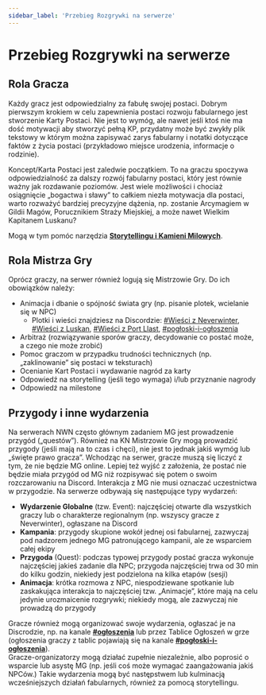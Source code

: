```yaml
---
sidebar_label: 'Przebieg Rozgrywki na serwerze'
---
```


# Przebieg Rozgrywki na serwerze

## Rola Gracza
Każdy gracz jest odpowiedzialny za fabułę swojej postaci. Dobrym pierwszym krokiem w celu zapewnienia postaci rozwoju fabularnego jest stworzenie Karty Postaci. Nie jest to wymóg, ale nawet jeśli ktoś nie ma dość motywacji aby stworzyć pełną KP, przydatny może być zwykły plik tekstowy w którym można zapisywać zarys fabularny i notatki dotyczące faktów z życia postaci (przykładowo miejsce urodzenia, informacje o rodzinie). 

Koncept/Karta Postaci jest zaledwie początkiem. To na graczu spoczywa odpowiedzialność za dalszy rozwój fabularny postaci, który jest równie ważny jak rozdawanie poziomów. Jest wiele możliwości i chociaż osiągnięcie „bogactwa i sławy” to całkiem niezła motywacja dla postaci, warto rozważyć bardziej precyzyjne dążenia, np. zostanie Arcymagiem w Gildii Magów, Porucznikiem Straży Miejskiej, a może nawet Wielkim Kapitanem Luskanu?

Mogą w tym pomóc narzędzia [**Storytellingu i Kamieni Milowych**](https://wiki.nwn.net.pl/docs/Systemy%20Autorskie/StorytellingMilestone).

## Rola Mistrza Gry
Oprócz graczy, na serwer również logują się Mistrzowie Gry. Do ich obowiązków należy:
- Animacja i dbanie o spójność świata gry (np. pisanie plotek, wcielanie się w NPC)
  - Plotki i wieści znajdziesz na Discordzie: [#Wieści z Neverwinter](https://discord.com/channels/752493729289601025/1147472286740385912), [#Wieści z Luskan](https://discord.com/channels/752493729289601025/1382451078519329021), [#Wieści z Port Llast](https://discord.com/channels/752493729289601025/1382451422540337182), [#pogłoski-i-ogłoszenia](https://discord.com/channels/752493729289601025/1287490304496107582)
- Arbitraż (rozwiązywanie sporów graczy, decydowanie co postać może, a czego nie może zrobić)
- Pomoc graczom w przypadku trudności technicznych (np. „zaklinowanie” się postaci w teksturach)
- Ocenianie Kart Postaci i wydawanie nagród za karty
- Odpowiedź na storytelling (jeśli tego wymaga) i/lub przyznanie nagrody
- Odpowiedź na milestone

## Przygody i inne wydarzenia
Na serwerach NWN często głównym zadaniem MG jest prowadzenie przygód („questów”). Również na KN Mistrzowie Gry mogą prowadzić przygody (jeśli mają na to czas i chęci), nie jest to jednak jakiś wymóg lub „święte prawo gracza”. Wchodząc na serwer, gracze muszą się liczyć z tym, że nie będzie MG online. Lepiej też wyjść z założenia, że postać nie będzie miała przygód od MG niż rozpisywać się potem o swoim rozczarowaniu na Discord. Interakcja z MG nie musi oznaczać uczestnictwa w przygodzie. Na serwerze odbywają się następujące typy wydarzeń:
- **Wydarzenie Globalne** (tzw. Event): najczęściej otwarte dla wszystkich graczy lub o charakterze regionalnym (np. wszyscy gracze z Neverwinter), ogłaszane na Discord
- **Kampania**: przygody skupione wokół jednej osi fabularnej, zazwyczaj pod nadzorem jednego MG patronującego kampanii, ale ze wsparciem całej ekipy
- **Przygoda** (Quest): podczas typowej przygody postać gracza wykonuje najczęściej jakieś zadanie dla NPC; przygoda najczęściej trwa od 30 min do kilku godzin, niekiedy jest podzielona na kilka etapów (sesji)
- **Animacja**: krótka rozmowa z NPC, niespodziewane spotkanie lub zaskakująca interakcja to najczęściej tzw. „Animacje”, które mają na celu jedynie urozmaicenie rozgrywki; niekiedy mogą, ale zazwyczaj nie prowadzą do przygody

Gracze również mogą organizować swoje wydarzenia, ogłaszać je na Discrodzie, np. na kanale [**#ogłoszenia**](https://discord.com/channels/752493729289601025/1147854957500956734) lub przez Tablice Ogłoszeń w grze (ogłoszenia graczy z tablic pojawiają się na kanale [**#pogłoski-i-ogłoszenia**](https://discord.com/channels/752493729289601025/1287490304496107582)).\
Gracze-organizatorzy mogą działać zupełnie niezależnie, albo poprosić o wsparcie lub asystę MG (np. jeśli coś może wymagać zaangażowania jakiś NPCów.) Takie wydarzenia mogą być następstwem lub kulminacją wcześniejszych działań fabularnych, również za pomocą storytellingu.
